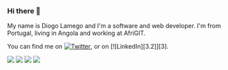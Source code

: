 ### Hi there 👋
My name is Diogo Lamego and I'm a software and web developer.
I'm from Portugal, living in Angola and working at AfriGIT.

You can find me on [![Twitter][1.2]][1], or on [![LinkedIn][3.2]][3].


[1.2]: http://i.imgur.com/wWzX9uB.png
[2.2]: https://image.flaticon.com/icons/svg/174/174857.svg

[1]: https://twitter.com/LamegoDiogo
[2]: https://www.linkedin.com/in/diogolamego

![](https://img.shields.io/badge/OS-Windows-informational?style=flat&logo=windows&logoColor=white&color=2bbc8a)
![](https://img.shields.io/badge/Editor-VisualCode-informational?style=flat&logo=visual-studio-code&logoColor=white&color=2bbc8a)
![](https://img.shields.io/badge/Code-CSharp-informational?style=flat&logo=c-sharp&logoColor=white&color=2bbc8a)
![](https://img.shields.io/badge/Code-Javascript-informational?style=flat&logo=javascript&logoColor=white&color=2bbc8a)
